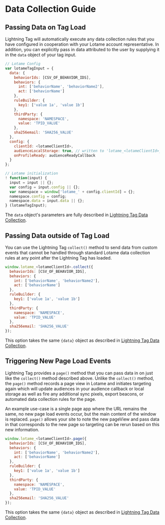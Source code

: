 # Data Collection Guide

## Passing Data on Tag Load

Lightning Tag will automatically execute any data collection rules that you have configured in cooperation with your Lotame account representative. In addition, you can explicitly pass in data attributed to the user by supplying it in the `data` object of your tag input.

```javascript
// Lotame Config
var lotameTagInput = {
  data: {
    behaviorIds: [CSV_OF_BEHAVIOR_IDS],
    behaviors: {
      int: ['behaviorName', 'behaviorName2'],
      act: ['behaviorName']
    },
    ruleBuilder: {
      key1: ['value 1a', 'value 1b']
    },
    thirdParty: {
      namespace: 'NAMESPACE',
      value: 'TPID_VALUE'
    },
    sha256email: 'SHA256_VALUE'
  },
  config: {
    clientId: <lotameClientId>,
    audienceLocalStorage: true, // written to 'lotame_<lotameClientId>_auds' key
    onProfileReady: audienceReadyCallback
  }
};

// Lotame initialization
! function(input) {
  input = input || {};
  var config = input.config || {};
  var namespace = window['lotame_' + config.clientId] = {};
  namespace.config = config;
  namespace.data = input.data || {};
} (lotameTagInput);
```

The `data` object's parameters are fully described in [Lightning Tag Data Collection](lightning-tag/detailed-reference?id=data-object).

## Passing Data outside of Tag Load

You can use the Lightning Tag `collect()` method to send data from custom events that cannot be handled through standard Lotame data collection rules at any point after the Lightning Tag has loaded.

```javascript
window.lotame_<lotameClientId>.collect({
  behaviorIds: [CSV_OF_BEHAVIOR_IDS],
  behaviors: {
    int: ['behaviorName', 'behaviorName2'],
    act: ['behaviorName']
  },
  ruleBuilder: {
    key1: ['value 1a', 'value 1b']
  },
  thirdParty: {
    namespace: 'NAMESPACE',
    value: 'TPID_VALUE'
  },
  sha256email: 'SHA256_VALUE'
});
```

This option takes the same `{data}` object as described in [Lightning Tag Data Collection](lightning-tag/detailed-reference?id=data-object).

## Triggering New Page Load Events

Lightning Tag provides a `page()` method that you can pass data in on just like the `collect()` method described above. Unlike the `collect()` method, the `page()` method records a page view in Lotame and initiates targeting again which will update audiences in your audience callback or local storage as well as fire any additional sync pixels, export beacons, or automated data collection rules for the page. 

An example use-case is a single page app where the URL remains the same, no new page load events occur, but the main content of the window is replaced. `page()` allows your site to note the new pageView and pass data in that corresponds to the new page so targeting can be rerun based on this new information.

```javascript
window.lotame_<lotameClientId>.page({
  behaviorIds: [CSV_OF_BEHAVIOR_IDS],
  behaviors: {
    int: ['behaviorName', 'behaviorName2'],
    act: ['behaviorName']
  },
  ruleBuilder: {
    key1: ['value 1a', 'value 1b']
  },
  thirdParty: {
    namespace: 'NAMESPACE',
    value: 'TPID_VALUE'
  },
  sha256email: 'SHA256_VALUE'
});
```
This option takes the same `{data}` object as described in [Lightning Tag Data Collection](lightning-tag/detailed-reference?id=data-object).
